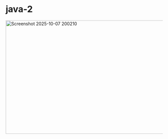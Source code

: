 # java-2
<img width="725" height="363" alt="Screenshot 2025-10-07 200210" src="https://github.com/user-attachments/assets/3dd0370f-2fe9-49d2-952d-a578124a8c23" />

